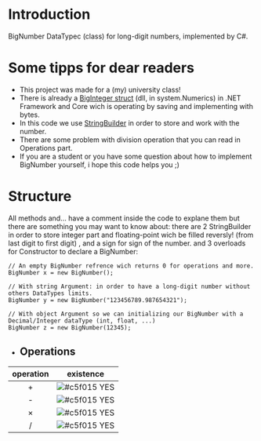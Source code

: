 # Introduction
BigNumber DataTypec (class) for long-digit numbers, implemented by C#.

# Some tipps for dear readers
- This project was made for a (my) university class!
- There is already a [BigInteger struct](https://docs.microsoft.com/en-us/dotnet/api/system.numerics.biginteger?view=net-6.0) (dll, in system.Numerics) in .NET Framework and Core wich is operating by saving and implementing with bytes.
- In this code we use [StringBuilder](https://docs.microsoft.com/en-us/dotnet/api/system.text.stringbuilder?view=net-6.0) in order to store and work with the number.
- There are some problem with division operation that you can read in Operations part.
- If you are a student or you have some question about how to implement BigNumber yourself, i hope this code helps you ;)

# Structure
All methods and... have a comment inside the code to explane them but there are something you may want to know about:
there are 2 StringBuilder in order to store integer part and floating-point wich be filled reversly! (from last digit to first digit) , and a sign for sign of the number.
and 3 overloads for Constructor to declare a BigNumber:
```
// An empty BigNumber refrence wich returns 0 for operations and more.
BigNumber x = new BigNumber();

// With string Argument: in order to have a long-digit number without others DataTypes limits.
BigNumber y = new BigNumber("123456789.987654321");

// With object Argument so we can initializing our BigNumber with a Decimal/Integer dataType (int, float, ...)
BigNumber z = new BigNumber(12345);
```
- ## Operations
| operation     | existence |
| :---:      | :---:        |
| + | ![#c5f015](https://via.placeholder.com/15/c5f015/000000?text=+) YES  |
| - | ![#c5f015](https://via.placeholder.com/15/c5f015/000000?text=+) YES  |
| &times; | ![#c5f015](https://via.placeholder.com/15/c5f015/000000?text=+) YES   |
| / | ![#c5f015](https://via.placeholder.com/15/c5f015/000000?text=+) YES  |
